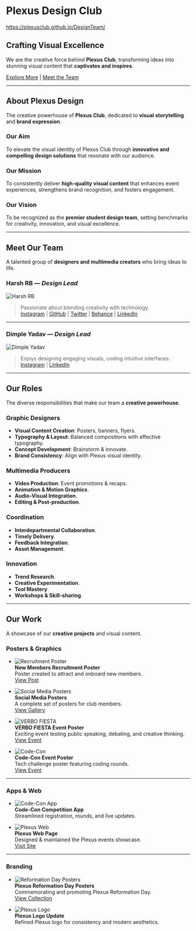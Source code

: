 # Plexus Design Club

https://plexusclub.github.io/DesignTeam/

## Crafting Visual Excellence
We are the creative force behind **Plexus Club**, transforming ideas into stunning visual content that **captivates and inspires**.

[Explore More](#our-work) | [Meet the Team](#meet-our-team)

---

## About Plexus Design
The creative powerhouse of **Plexus Club**, dedicated to **visual storytelling** and **brand expression**.

### Our Aim
To elevate the visual identity of Plexus Club through **innovative and compelling design solutions** that resonate with our audience.

### Our Mission
To consistently deliver **high-quality visual content** that enhances event experiences, strengthens brand recognition, and fosters engagement.

### Our Vision
To be recognized as the **premier student design team**, setting benchmarks for creativity, innovation, and visual excellence.

---

## Meet Our Team
A talented group of **designers and multimedia creators** who bring ideas to life.

### Harsh RB — *Design Lead*
![Harsh RB](https://media.licdn.com/dms/image/v2/D5603AQGreHlwYo8tVw/profile-displayphoto-scale_400_400/B56ZjHnLj0HkAg-/0/1755695595740?e=1759363200&v=beta&t=TqCIKMIYtje5JsA3nrzNaZ7PI85UE8Qn-KCsen3yuHo)
> Passionate about blending creativity with technology.  
[Instagram](https://www.instagram.com/harshrb55/) | [GitHub](https://www.instagram.com/harshrb55/) | [Twitter](https://x.com/KN83D) | [Behance](https://www.behance.net/harshrb) | [LinkedIn](https://www.linkedin.com/in/harshrb05/)

---

### Dimple Yadav — *Design Lead*
![Dimple Yadav](https://media.licdn.com/dms/image/v2/D5603AQGlNv_8BuQKNA/profile-displayphoto-scale_400_400/B56ZidTx3RHUAg-/0/1754985866760?e=1759363200&v=beta&t=rJtIH2vghkcxTl08PBgCesNbvh6y2geRL_K34IMcfhI)
> Enjoys designing engaging visuals, coding intuitive interfaces.  
[Instagram](https://www.instagram.com/itss_dimpleyadav/) | [LinkedIn](https://www.linkedin.com/in/dimple-yadav-29969a2aa/)

---

## Our Roles
The diverse responsibilities that make our team a **creative powerhouse**.

### Graphic Designers
- **Visual Content Creation**: Posters, banners, flyers.  
- **Typography & Layout**: Balanced compositions with effective typography.  
- **Concept Development**: Brainstorm & innovate.  
- **Brand Consistency**: Align with Plexus visual identity.

### Multimedia Producers
- **Video Production**: Event promotions & recaps.  
- **Animation & Motion Graphics**.  
- **Audio-Visual Integration**.  
- **Editing & Post-production**.

### Coordination
- **Interdepartmental Collaboration**.  
- **Timely Delivery**.  
- **Feedback Integration**.  
- **Asset Management**.

### Innovation
- **Trend Research**.  
- **Creative Experimentation**.  
- **Tool Mastery**.  
- **Workshops & Skill-sharing**.

---

## Our Work
A showcase of our **creative projects** and visual content.

### Posters & Graphics
- ![Recruitment Poster](./resources/new-members-recruitment-poster.png)  
  **New Members Recruitment Poster**  
  Poster created to attract and onboard new members.  
  [View Post](https://www.instagram.com/p/DNaXY_SS4lw/)

- ![Social Media Posters](./resources/social-media-posters.png)  
  **Social Media Posters**  
  A complete set of posters for club members.  
  [View Gallery](https://www.instagram.com/plexus.aiml/)

- ![VERBO FIESTA](https://plexusclub.github.io/events/images/verbofita.png)  
  **VERBO FIESTA Event Poster**  
  Exciting event testing public speaking, debating, and creative thinking.  
  [View Event](https://plexusclub.github.io/events/)

- ![Code-Con](https://plexusclub.github.io/events/images/codecon.png)  
  **Code-Con Event Poster**  
  Tech challenge poster featuring coding rounds.  
  [View Event](https://plexusclub.github.io/events/)

---

### Apps & Web
- ![Code-Con App](https://harshrb2424.github.io/profile/resources/images/plexus.png)  
  **Code-Con Competition App**  
  Streamlined registration, rounds, and live updates.  

- ![Plexus Web](./resources/web-page.png)  
  **Plexus Web Page**  
  Designed & maintained the Plexus events showcase.  
  [Visit Site](https://plexusclub.github.io)

---

### Branding
- ![Reformation Day Posters](./resources/reformation-day-posters.png)  
  **Plexus Reformation Day Posters**  
  Commemorating and promoting Plexus Reformation Day.  
  [View Collection](https://drive.google.com/drive/folders/1styxlA0IMQQeP0YwWfaZkKMzZou1r7kd?usp=drive_link)

- ![Plexus Logo](./resources/plexus-pfp.png)  
  **Plexus Logo Update**  
  Refined Plexus logo for consistency and modern aesthetics.
